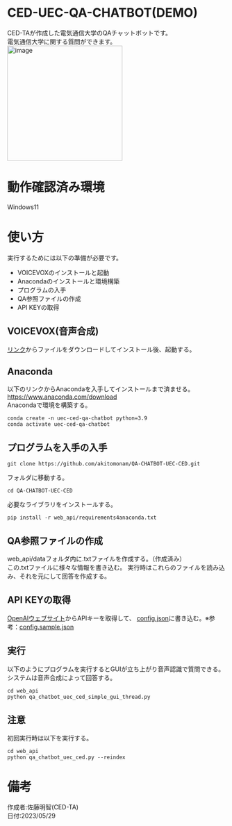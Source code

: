# CED-UEC-QA-CHATBOT(DEMO)
CED-TAが作成した電気通信大学のQAチャットボットです。  
電気通信大学に関する質問ができます。  
<img width="265" alt="image" src="https://github.com/akitomonam/QA-CHATBOT-UEC-CED/assets/72239675/b4528294-b673-4253-be82-9ca0f40c8bbf">
# 動作確認済み環境
Windows11
# 使い方
実行するためには以下の準備が必要です。
- VOICEVOXのインストールと起動
- Anacondaのインストールと環境構築
- プログラムの入手
- QA参照ファイルの作成
- API KEYの取得
## VOICEVOX(音声合成)
[リンク](https://voicevox.hiroshiba.jp/)からファイルをダウンロードしてインストール後、起動する。  
## Anaconda
以下のリンクからAnacondaを入手してインストールまで済ませる。  
https://www.anaconda.com/download  
Anacondaで環境を構築する。  
```
conda create -n uec-ced-qa-chatbot python=3.9
conda activate uec-ced-qa-chatbot
```
## プログラムを入手の入手
```
git clone https://github.com/akitomonam/QA-CHATBOT-UEC-CED.git
```
フォルダに移動する。
```
cd QA-CHATBOT-UEC-CED
```
必要なライブラリをインストールする。
```
pip install -r web_api/requirements4anaconda.txt
```
## QA参照ファイルの作成
web_api/dataフォルダ内に.txtファイルを作成する。（作成済み）  
この.txtファイルに様々な情報を書き込む。
実行時はこれらのファイルを読み込み、それを元にして回答を作成する。
## API KEYの取得
[OpenAIウェブサイト](https://openai.com/)からAPIキーを取得して、
[config.json](config.json)に書き込む。※参考：[config.sample.json](config.sample.json)
## 実行
以下のようにプログラムを実行するとGUIが立ち上がり音声認識で質問できる。  
システムは音声合成によって回答する。
```
cd web_api
python qa_chatbot_uec_ced_simple_gui_thread.py
```
## 注意
初回実行時は以下を実行する。
```
cd web_api
python qa_chatbot_uec_ced.py --reindex
```
# 備考
作成者:佐藤明智(CED-TA)  
日付:2023/05/29
